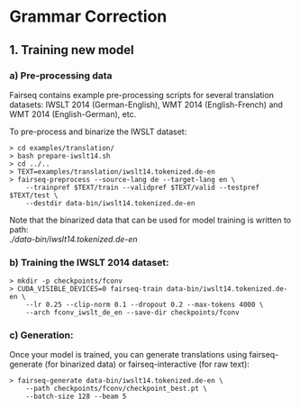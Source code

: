 # Grammar Correction
## 1. Training new model

### a) Pre-processing data
Fairseq contains example pre-processing scripts for several translation datasets: IWSLT 2014 (German-English), WMT 2014 (English-French) and WMT 2014 (English-German), etc.

To pre-process and binarize the IWSLT dataset:

```
> cd examples/translation/
> bash prepare-iwslt14.sh
> cd ../..
> TEXT=examples/translation/iwslt14.tokenized.de-en
> fairseq-preprocess --source-lang de --target-lang en \
    --trainpref $TEXT/train --validpref $TEXT/valid --testpref $TEXT/test \
    --destdir data-bin/iwslt14.tokenized.de-en
```

Note that the binarized data that can be used for model training is written to path: <br>
_./data-bin/iwslt14.tokenized.de-en_


### b) Training the IWSLT 2014 dataset:
```
> mkdir -p checkpoints/fconv
> CUDA_VISIBLE_DEVICES=0 fairseq-train data-bin/iwslt14.tokenized.de-en \
    --lr 0.25 --clip-norm 0.1 --dropout 0.2 --max-tokens 4000 \
    --arch fconv_iwslt_de_en --save-dir checkpoints/fconv
```

### c) Generation:
Once your model is trained, you can generate translations using fairseq-generate (for binarized data) or fairseq-interactive (for raw text):

```
> fairseq-generate data-bin/iwslt14.tokenized.de-en \
    --path checkpoints/fconv/checkpoint_best.pt \
    --batch-size 128 --beam 5
```
